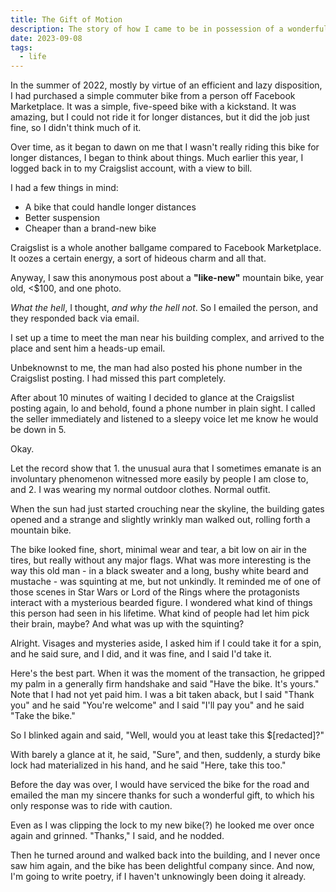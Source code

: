 ```yaml
---
title: The Gift of Motion
description: The story of how I came to be in possession of a wonderful mountain bike via a series of curious events.
date: 2023-09-08
tags:
  - life
---
```

In the summer of 2022, mostly by virtue of an efficient and lazy disposition, I had purchased a simple commuter bike
from a person off Facebook Marketplace. It was a simple, five-speed bike with a kickstand. It was amazing, but
I could not ride it for longer distances, but it did the job just fine, so I didn't think much of it.

Over time, as it began to dawn on me that I wasn't really riding this bike for longer distances, I began to think about
things. Much earlier this year, I logged back in to my Craigslist account, with a view to bill.

I had a few things in mind:
- A bike that could handle longer distances
- Better suspension
- Cheaper than a brand-new bike

Craigslist is a whole another ballgame compared to Facebook Marketplace. It oozes a certain energy, a sort of hideous charm and all that.

Anyway, I saw this anonymous post about a **"like-new"** mountain bike, year old, <$100, and one photo.

_What the hell_, I thought, _and why the hell not_. So I emailed the person, and they responded back via email.

I set up a time to meet the man near his building complex, and arrived to the place and sent him a heads-up email.

Unbeknownst to me, the man had also posted his phone number in the Craigslist posting.
I had missed this part completely.

After about 10 minutes of waiting I decided to glance at the Craigslist posting again,
lo and behold, found a phone number in plain sight. I called the seller immediately and listened to a sleepy voice let me know he would be down in 5.

Okay.

Let the record show that 1. the unusual aura that I sometimes emanate is an involuntary phenomenon witnessed more easily by people I am close to, and 2. I was wearing my normal outdoor clothes. Normal outfit.

When the sun had just started crouching near the skyline, the building gates opened and a strange and slightly wrinkly man walked out, rolling forth a mountain bike.

The bike looked fine, short, minimal wear and tear, a bit low on air in the tires, but really without any major flags.
What was more interesting is the way this old man - in a black sweater and a long, bushy white beard and mustache - was squinting at me, but not unkindly. It reminded me of one of those scenes in Star Wars or Lord of the Rings where the protagonists interact with a mysterious bearded figure.
I wondered what kind of things this person had seen in his lifetime. What kind of people had let him pick their brain, maybe? And what was up with the squinting?

Alright. Visages and mysteries aside, I asked him if I could take it for a spin, and he said sure, and I did, and it was fine, and I said I'd take it.

Here's the best part. When it was the moment of the transaction, he gripped my palm in a generally firm handshake and said "Have the bike. It's yours."
Note that I had not yet paid him. I was a bit taken aback, but I said "Thank you" and he said "You're welcome" and I said "I'll pay you" and he said "Take the bike."

So I blinked again and said, "Well, would you at least take this $[redacted]?"

With barely a glance at it, he said, "Sure", and then, suddenly, a sturdy bike lock had materialized in his hand, and he said "Here, take this too."

Before the day was over, I would have serviced the bike for the road and emailed the man my sincere thanks for such a wonderful gift, to which his only response was to ride with caution.

Even as I was clipping the lock to my new bike(?) he looked me over once again and grinned. "Thanks," I said, and he nodded.

Then he turned around and walked back into the building, and I never once saw him again, and the bike has been delightful company since. And now, I'm going to write poetry, if I haven't unknowingly been doing it already.

